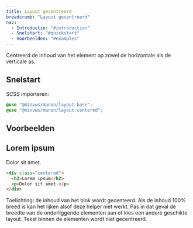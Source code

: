 ```yaml
---
title: Layout gecentreerd
breadcrumb: "Layout gecentreerd"
nav:
  - Introductie: "#introduction"
  - Snelstart: "#quickstart"
  - Voorbeelden: "#examples"
---
```


Centreerd de inhoud van het element op zowel de horizontale als de verticale as.

<h2 id="quick-start">Snelstart</h2>

SCSS importeren:

```scss
@use "@minvws/manon/layout-base";
@use "@minvws/manon/layout-centered";
```

<h2 id="examples">Voorbeelden</h2>

<div class="centered">
  <h2>Lorem ipsum</h2>
  <p>Dolor sit amet.</p>
</div>

```html
<div class="centered">
  <h2>Lorem ipsum</h2>
  <p>Dolor sit amet.</p>
</div>
```

<p class="explanation">
  <span>Toelichting:</span> de inhoud van het blok wordt
  gecenteerd. Als de inhoud 100% breed is kan het lijken alsof deze helper niet
  werkt. Pas in dat geval de breedte van de onderliggende elementen aan of kies
  een andere geschikte layout. Tekst binnen de elementen wordt niet gecentreerd.
</p>
